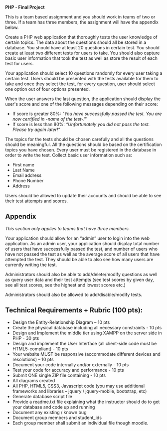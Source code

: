 **PHP - Final Project**

This is a team based assignment and you should work in teams of two or three. If a team has three members, the assignment will have the appendix below.

Create a PHP web application that thoroughly tests the user knowledge of certain topics. 
The data about the questions should all be stored in a database. You should have at least 20 questions in certain test. You should create at least two different tests for users to take. You should also capture basic user information that took the test as well as store the result of each test for users.

Your application should select 10 questions randomly for every user taking a certain test. 
Users should be presented with the tests available for them to take and once they select the test, for every question, user should select one option out of four options presented.

When the user answers the last question, the application should display the user's score and one of the following messages depending on their score:

- If score is greater 80%: _"You have successfully passed the test. You are now certified in -name of the test-!"_
- If score is less than 80%: _“Unfortunately you did not pass the test. Please try again later!”_

The topics for the tests should be chosen carefully and all the questions should be meaningful. All the questions should be based on the certification topics you have chosen. Every user must be registered in the database in order to write the test. Collect basic user information such as:

- First name
- Last Name
- Email address
- Phone Number
- Address

Users should be allowed to update their accounts and should be able to see their test attempts and scores.

## Appendix

_This section only applies to teams that have three members._

Your application should allow for an “admin” user to login into the web application. As an admin user, your application should display total number of users that have successfully passed the test, and number of users who have not passed the test as well as the average score of all users that have attempted the test. They should be able to also see how many users are currently writing the test.

Administrators should also be able to add/delete/modify questions as well as query user data and their test attempts (see test scores by given day, see all test scores, see the highest and lowest scores etc.)

Administrators should also be allowed to add/disable/modify tests.

## Technical Requirements + Rubric (100 pts):

- Design the Entity-Relationship Diagram – 10 pts
- Create the physical database including all necessary constraints - 10 pts
- Design and Implement the middle tier using XAMPP on the server side in PHP - 30 pts
- Design and implement the User Interface (all client-side code must be HTML5-compliant) - 10 pts
- Your website MUST be responsive (accommodate different devices and resolutions) – 10 pts
- Document your code internally and/or externally - 10 pts
- Test your code for accuracy and performance - 10 pts
- Submit ONE single ZIP file containing - 10 pts
- All diagrams created
- All PHP, HTML5, CSS3, Javascript code (you may use additional frameworks and libraries – jquery / jquery-mobile, bootstrap, etc)
- Generate database script file
- Provide a readme.txt file explaining what the instructor should do to get your database and code up and running
- Document any existing / known bug
- Document group members and student_ids
- Each group member shall submit an individual file though moodle.

